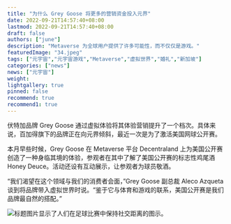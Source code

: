 ```yaml
---
title: "为什么 Grey Goose 将更多的营销资金投入元界"
date: 2022-09-21T14:57:40+08:00
lastmod: 2022-09-21T14:57:40+08:00
draft: false
authors: ["june"]
description: "Metaverse 为全球用户提供了许多可能性，而不仅仅是游戏。"
featuredImage: "34.jpeg"
tags: ["元宇宙","元宇宙游戏","Metaverse","虚拟世界","婚礼","新加坡"]
categories: ["news"]
news: ["元宇宙"]
weight: 
lightgallery: true
pinned: false
recommend: true
recommend1: true
---
```


伏特加品牌 Grey Goose 通过虚拟体验将其体验营销提升了一个档次。具体来说，百加得旗下的品牌正在向元界倾斜，最近一次是为了激活美国网球公开赛。

本月早些时候，Grey Goose 在 Metaverse 平台 Decentraland 上为美国公开赛创造了一种身临其境的体验，参观者在其中了解了美国公开赛的标志性鸡尾酒 Honey Deuce。活动还设有互动展示，让参观者为球员敬酒。

“我们渴望在这个领域与我们的消费者会面，”Grey Goose 副总裁 Aleco Azqueta 谈到将品牌带入虚拟世界时说。“鉴于它与体育和游戏的联系，美国公开赛是我们品牌最自然的搭配。”

![标题图片显示了人们在足球比赛中保持社交距离的图示。](34.png)